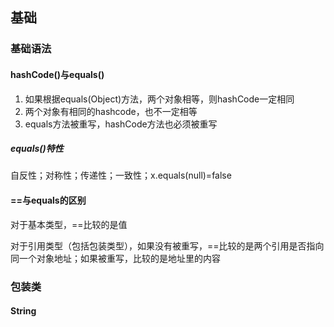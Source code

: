 ## 基础

### 基础语法

#### hashCode()与equals()

1. 如果根据equals(Object)方法，两个对象相等，则hashCode一定相同
2. 两个对象有相同的hashcode，也不一定相等
3. equals方法被重写，hashCode方法也必须被重写

##### equals()特性

自反性；对称性；传递性；一致性；x.equals(null)=false

#### ==与equals的区别

对于基本类型，==比较的是值

对于引用类型（包括包装类型），如果没有被重写，==比较的是两个引用是否指向同一个对象地址；如果被重写，比较的是地址里的内容

### 包装类

#### String


